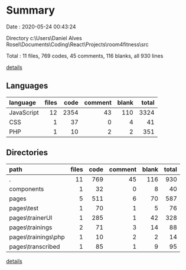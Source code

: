 # Summary

Date : 2020-05-24 00:43:24

Directory c:\Users\Daniel Alves Rosel\Documents\Coding\React\Projects\room4fitness\src

Total : 11 files,  769 codes, 45 comments, 116 blanks, all 930 lines

[details](details.md)

## Languages
| language | files | code | comment | blank | total |
| :--- | ---: | ---: | ---: | ---: | ---: |
| JavaScript | 12 | 2354 | 43 | 110 | 3324 |
| CSS | 1 | 37 | 0 | 4 | 41 |
| PHP | 1 | 10 | 2 | 2 | 351 |

## Directories
| path | files | code | comment | blank | total |
| :--- | ---: | ---: | ---: | ---: | ---: |
| . | 11 | 769 | 45 | 116 | 930 |
| components | 1 | 32 | 0 | 8 | 40 |
| pages | 5 | 511 | 6 | 70 | 587 |
| pages\test | 1 | 70 | 1 | 5 | 76 |
| pages\trainerUI | 1 | 285 | 1 | 42 | 328 |
| pages\trainings | 2 | 71 | 3 | 14 | 88 |
| pages\trainings\php | 1 | 10 | 2 | 2 | 14 |
| pages\transcribed | 1 | 85 | 1 | 9 | 95 |

[details](details.md)